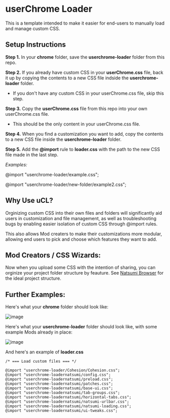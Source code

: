 # userChrome Loader
This is a template intended to make it easier for end-users to manually load and manage custom CSS.

## Setup Instructions
**Step 1.** In your **chrome** folder, save the **userchrome-loader** folder from this repo.
   
**Step 2.** If you already have custom CSS in your **userChrome.css** file, back it up by copying the contents to a new CSS file indside the **userchrome-loader** folder.
  
  - If you don't have any custom CSS in your userChrome.css file, skip this step.

**Step 3.** Copy the **userChrome.css** file from this repo into your own userChrome.css file. 

  - This should be the only content in your userChrome.css file.

**Step 4.** When you find a customization you want to add, copy the contents to a new CSS file inside the **userchrome-loader** folder. 

**Step 5.** Add the **@import** rule to **loader.css** with the path to the new CSS file made in the last step. 

*Examples:*

@import "userchrome-loader/example.css";

@import "userchrome-loader/new-folder/example2.css";

## Why Use uCL?

Orginizing custom CSS into their own files and folders will significantly aid users in customization and file management, as well as troubleshooting bugs by enabling easier isolation of custom CSS through @import rules. 

This also allows Mod creaters to make their customizations more modular, allowing end users to pick and choose which features they want to add. 

## Mod Creators / CSS Wizards:
Now when you upload some CSS with the intention of sharing, you can orginize your project folder structure by feauture. See [Natsumi Browser](https://github.com/greeeen-dev/natsumi-browser/tree/main) for the ideal project structure.

## Further Examples:

Here's what your **chrome** folder should look like:

![image](https://github.com/user-attachments/assets/80a1ef97-1afb-44aa-9ca8-d87ed70df9eb)

Here's what your **userchrome-loader** folder should look like, with some example Mods already in place:

![image](https://github.com/user-attachments/assets/384615b3-0fc4-40d3-ac0b-d6692a371f4b)

And here's an example of **loader.css**

```
/* === Load custom files === */

@import "userchrome-loader/Cohesion/Cohesion.css";
@import "userchrome-loadernatsumi/config.css";
@import "userchrome-loadernatsumi/preload.css";
@import "userchrome-loadernatsumi/patches.css";
@import "userchrome-loadernatsumi/base-ui.css";
@import "userchrome-loadernatsumi/tab-groups.css";
@import "userchrome-loadernatsumi/horizontal-tabs.css";
@import "userchrome-loadernatsumi/natsumi-urlbar.css";
@import "userchrome-loadernatsumi/natsumi-loading.css";
@import "userchrome-loadernatsumi/ui-tweaks.css";
```


